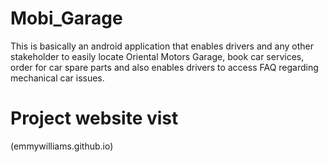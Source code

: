 # Mobi_Garage
This is basically an android application that enables drivers and any other stakeholder to easily locate Oriental Motors Garage, book car services, order for car spare parts and also enables drivers to access FAQ regarding mechanical car issues.
# Project website vist
(emmywilliams.github.io)
